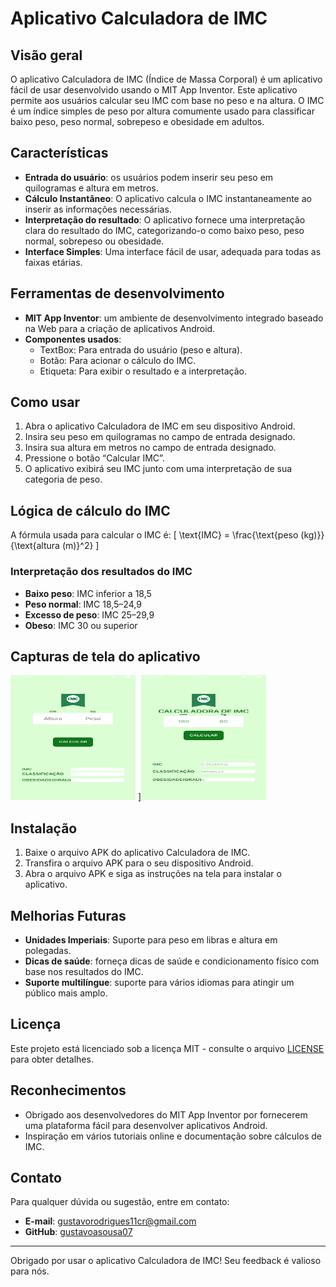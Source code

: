 # Aplicativo Calculadora de IMC

## Visão geral

O aplicativo Calculadora de IMC (Índice de Massa Corporal) é um aplicativo fácil de usar desenvolvido usando o MIT App Inventor. Este aplicativo permite aos usuários calcular seu IMC com base no peso e na altura. O IMC é um índice simples de peso por altura comumente usado para classificar baixo peso, peso normal, sobrepeso e obesidade em adultos.

## Características

- **Entrada do usuário**: os usuários podem inserir seu peso em quilogramas e altura em metros.
- **Cálculo Instantâneo**: O aplicativo calcula o IMC instantaneamente ao inserir as informações necessárias.
- **Interpretação do resultado**: O aplicativo fornece uma interpretação clara do resultado do IMC, categorizando-o como baixo peso, peso normal, sobrepeso ou obesidade.
- **Interface Simples**: Uma interface fácil de usar, adequada para todas as faixas etárias.

## Ferramentas de desenvolvimento

- **MIT App Inventor**: um ambiente de desenvolvimento integrado baseado na Web para a criação de aplicativos Android.
- **Componentes usados**:
   - TextBox: Para entrada do usuário (peso e altura).
   - Botão: Para acionar o cálculo do IMC.
   - Etiqueta: Para exibir o resultado e a interpretação.

## Como usar

1. Abra o aplicativo Calculadora de IMC em seu dispositivo Android.
2. Insira seu peso em quilogramas no campo de entrada designado.
3. Insira sua altura em metros no campo de entrada designado.
4. Pressione o botão “Calcular IMC”.
5. O aplicativo exibirá seu IMC junto com uma interpretação de sua categoria de peso.

## Lógica de cálculo do IMC

A fórmula usada para calcular o IMC é:
\[ \text{IMC} = \frac{\text{peso (kg)}}{\text{altura (m)}^2} \]

### Interpretação dos resultados do IMC

- **Baixo peso**: IMC inferior a 18,5
- **Peso normal**: IMC 18,5–24,9
- **Excesso de peso**: IMC 25–29,9
- **Obeso**: IMC 30 ou superior

## Capturas de tela do aplicativo

<p>
  <img src="img-1.jpeg" alt="imagem01" height="200" width="200">
  ]<img src="img-2.jpeg" alt="imagem02"  height="200" width="200">
</p>

## Instalação

1. Baixe o arquivo APK do aplicativo Calculadora de IMC.
2. Transfira o arquivo APK para o seu dispositivo Android.
3. Abra o arquivo APK e siga as instruções na tela para instalar o aplicativo.

## Melhorias Futuras

- **Unidades Imperiais**: Suporte para peso em libras e altura em polegadas.
- **Dicas de saúde**: forneça dicas de saúde e condicionamento físico com base nos resultados do IMC.
- **Suporte multilíngue**: suporte para vários idiomas para atingir um público mais amplo.

## Licença

Este projeto está licenciado sob a licença MIT - consulte o arquivo [LICENSE](LICENSE) para obter detalhes.

## Reconhecimentos

- Obrigado aos desenvolvedores do MIT App Inventor por fornecerem uma plataforma fácil para desenvolver aplicativos Android.
- Inspiração em vários tutoriais online e documentação sobre cálculos de IMC.

## Contato

Para qualquer dúvida ou sugestão, entre em contato:

- **E-mail**: gustavorodrigues11cr@gmail.com
- **GitHub**: [gustavoasousa07]((https://github.com/gustavosousa07))

---

Obrigado por usar o aplicativo Calculadora de IMC! Seu feedback é valioso para nós.
